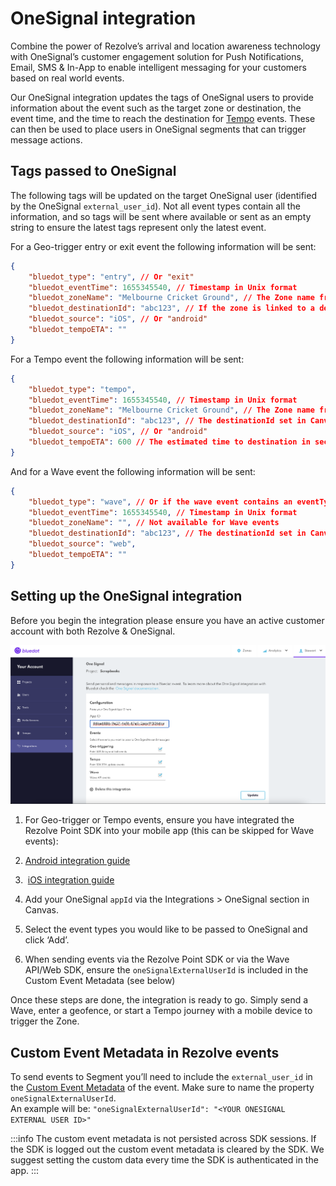 OneSignal integration
=====================

Combine the power of Rezolve’s arrival and location awareness technology with OneSignal’s customer engagement solution for Push Notifications, Email, SMS & In-App to enable intelligent messaging for your customers based on real world events.

Our OneSignal integration updates the tags of OneSignal users to provide information about the event such as the target zone or destination, the event time, and the time to reach the destination for [Tempo](../Tempo/Overview.md) events. These can then be used to place users in OneSignal segments that can trigger message actions.  

Tags passed to OneSignal
------------------------

The following tags will be updated on the target OneSignal user (identified by the OneSignal `external_user_id`). Not all event types contain all the information, and so tags will be sent where available or sent as an empty string to ensure the latest tags represent only the latest event.

For a Geo-trigger entry or exit event the following information will be sent:
```json
{
    "bluedot_type": "entry", // Or "exit"
    "bluedot_eventTime": 1655345540, // Timestamp in Unix format
    "bluedot_zoneName": "Melbourne Cricket Ground", // The Zone name from Canvas
    "bluedot_destinationId": "abc123", // If the zone is linked to a destinationId, otherwise ""
    "bluedot_source": "iOS", // Or "android"
    "bluedot_tempoETA": ""
}
```

For a Tempo event the following information will be sent:
```json
{
    "bluedot_type": "tempo",
    "bluedot_eventTime": 1655345540, // Timestamp in Unix format
    "bluedot_zoneName": "Melbourne Cricket Ground", // The Zone name from Canvas
    "bluedot_destinationId": "abc123", // The destinationId set in Canvas
    "bluedot_source": "iOS", // Or "android"
    "bluedot_tempoETA": 600 // The estimated time to destination in seconds
}
```

And for a Wave event the following information will be sent:
```json
{
    "bluedot_type": "wave", // Or if the wave event contains an eventType, the event type eg "onTheWay" or "arrival"
    "bluedot_eventTime": 1655345540, // Timestamp in Unix format
    "bluedot_zoneName": "", // Not available for Wave events
    "bluedot_destinationId": "abc123", // The destinationId set in Canvas
    "bluedot_source": "web",
    "bluedot_tempoETA": ""
}
```
Setting up the OneSignal integration
------------------------------------

  
Before you begin the integration please ensure you have an active customer account with both Rezolve & OneSignal.

![](../assets/Screen-Shot-2022-06-16-at-12.48.58-pm.png)

  

1.  For Geo-trigger or Tempo events, ensure you have integrated the Rezolve Point SDK into your mobile app (this can be skipped for Wave events):

2.  [Android integration guide](../Point%20SDK/Android/Quick%20Start.md)
3.   [iOS integration guide](../Point%20SDK/iOS/Quick%20Start.md)

4.  Add your OneSignal `appId` via the Integrations > OneSignal section in Canvas.
5.  Select the event types you would like to be passed to OneSignal and click ‘Add’.
6.  When sending events via the Rezolve Point SDK or via the Wave API/Web SDK, ensure the `oneSignalExternalUserId` is included in the Custom Event Metadata (see below)

Once these steps are done, the integration is ready to go. Simply send a Wave, enter a geofence, or start a Tempo journey with a mobile device to trigger the Zone.

Custom Event Metadata in Rezolve events
---------------------------------------

To send events to Segment you’ll need to include the `external_user_id` in the [Custom Event Metadata](../Custom%20Data.md) of the event. Make sure to name the property `oneSignalExternalUserId`.  
An example will be: `"oneSignalExternalUserId": "<YOUR ONESIGNAL EXTERNAL USER ID>"`

:::info
The custom event metadata is not persisted across SDK sessions. If the SDK is logged out the custom event metadata is cleared by the SDK. We suggest setting the custom data every time the SDK is authenticated in the app.
:::
